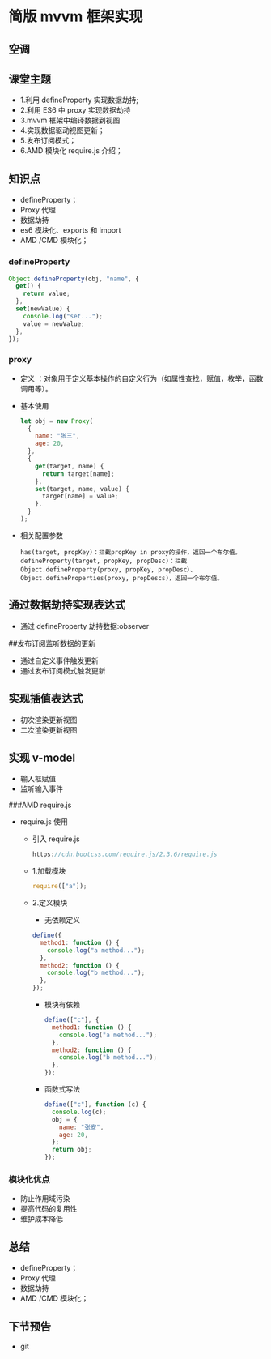 # 简版 mvvm 框架实现

## 空调

## 课堂主题

- 1.利用 defineProperty 实现数据劫持;
- 2.利用 ES6 中 proxy 实现数据劫持
- 3.mvvm 框架中编译数据到视图
- 4.实现数据驱动视图更新；
- 5.发布订阅模式；
- 6.AMD 模块化 require.js 介绍；

## 知识点

- defineProperty；
- Proxy 代理
- 数据劫持
- es6 模块化、exports 和 import
- AMD /CMD 模块化；

### defineProperty

```js
Object.defineProperty(obj, "name", {
  get() {
    return value;
  },
  set(newValue) {
    console.log("set...");
    value = newValue;
  },
});
```

### proxy

- 定义 ：对象用于定义基本操作的自定义行为（如属性查找，赋值，枚举，函数调用等）。

- 基本使用

  ```js
  let obj = new Proxy(
    {
      name: "张三",
      age: 20,
    },
    {
      get(target, name) {
        return target[name];
      },
      set(target, name, value) {
        target[name] = value;
      },
    }
  );
  ```

- 相关配置参数

  ```
  has(target, propKey)：拦截propKey in proxy的操作，返回一个布尔值。
  defineProperty(target, propKey, propDesc)：拦截Object.defineProperty(proxy, propKey, propDesc）、Object.defineProperties(proxy, propDescs)，返回一个布尔值。
  ```

## 通过数据劫持实现表达式

- 通过 defineProperty 劫持数据:observer

##发布订阅监听数据的更新

- 通过自定义事件触发更新
- 通过发布订阅模式触发更新

## 实现插值表达式

- 初次渲染更新视图
- 二次渲染更新视图

## 实现 v-model

- 输入框赋值
- 监听输入事件

###AMD require.js

- require.js 使用

  - 引入 require.js

    ```js
    https://cdn.bootcss.com/require.js/2.3.6/require.js
    ```

  - 1.加载模块

    ```js
    require(["a"]);
    ```

  - 2.定义模块

    - 无依赖定义

    ```js
    define({
      method1: function () {
        console.log("a method...");
      },
      method2: function () {
        console.log("b method...");
      },
    });
    ```

    - 模块有依赖

      ```js
      define(["c"], {
        method1: function () {
          console.log("a method...");
        },
        method2: function () {
          console.log("b method...");
        },
      });
      ```

    - 函数式写法

      ```js
      define(["c"], function (c) {
        console.log(c);
        obj = {
          name: "张安",
          age: 20,
        };
        return obj;
      });
      ```

### 模块化优点

- 防止作用域污染
- 提高代码的复用性
- 维护成本降低

## 总结

- defineProperty；
- Proxy 代理
- 数据劫持
- AMD /CMD 模块化；

## 下节预告

- git
